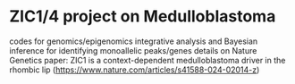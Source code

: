 # ZIC1/4 project on Medulloblastoma
codes for genomics/epigenomics integrative analysis and Bayesian inference for identifying monoallelic peaks/genes 
details on Nature Genetics paper: ZIC1 is a context-dependent medulloblastoma driver in the rhombic lip (https://www.nature.com/articles/s41588-024-02014-z)
